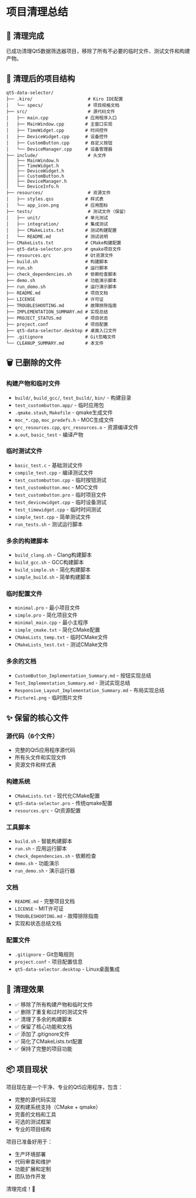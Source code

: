 # 项目清理总结

## 🧹 清理完成

已成功清理Qt5数据筛选器项目，移除了所有不必要的临时文件、测试文件和构建产物。

## 📁 清理后的项目结构

```
qt5-data-selector/
├── .kiro/                     # Kiro IDE配置
│   └── specs/                 # 项目规格文档
├── src/                       # 源代码文件
│   ├── main.cpp              # 应用程序入口
│   ├── MainWindow.cpp        # 主窗口实现
│   ├── TimeWidget.cpp        # 时间控件
│   ├── DeviceWidget.cpp      # 设备控件
│   ├── CustomButton.cpp      # 自定义按钮
│   └── DeviceManager.cpp     # 设备管理器
├── include/                   # 头文件
│   ├── MainWindow.h
│   ├── TimeWidget.h
│   ├── DeviceWidget.h
│   ├── CustomButton.h
│   ├── DeviceManager.h
│   └── DeviceInfo.h
├── resources/                 # 资源文件
│   ├── styles.qss            # 样式表
│   └── app_icon.png          # 应用图标
├── tests/                     # 测试文件（保留）
│   ├── unit/                 # 单元测试
│   ├── integration/          # 集成测试
│   ├── CMakeLists.txt        # 测试构建配置
│   └── README.md             # 测试说明
├── CMakeLists.txt            # CMake构建配置
├── qt5-data-selector.pro     # qmake项目文件
├── resources.qrc             # Qt资源文件
├── build.sh                  # 构建脚本
├── run.sh                    # 运行脚本
├── check_dependencies.sh     # 依赖检查脚本
├── demo.sh                   # 功能演示脚本
├── run_demo.sh               # 运行演示脚本
├── README.md                 # 项目文档
├── LICENSE                   # 许可证
├── TROUBLESHOOTING.md        # 故障排除指南
├── IMPLEMENTATION_SUMMARY.md # 实现总结
├── PROJECT_STATUS.md         # 项目状态
├── project.conf              # 项目配置
├── qt5-data-selector.desktop # 桌面入口文件
├── .gitignore                # Git忽略文件
└── CLEANUP_SUMMARY.md        # 本文件
```

## 🗑️ 已删除的文件

### 构建产物和临时文件
- `build/`, `build_gcc/`, `test_build/`, `bin/` - 构建目录
- `test_custombutton.app/` - 临时应用包
- `.qmake.stash`, `Makefile` - qmake生成文件
- `moc_*.cpp`, `moc_predefs.h` - MOC生成文件
- `qrc_resources.cpp`, `qrc_resources.o` - 资源编译文件
- `a.out`, `basic_test` - 编译产物

### 临时测试文件
- `basic_test.c` - 基础测试文件
- `compile_test.cpp` - 编译测试文件
- `test_custombutton.cpp` - 临时按钮测试
- `test_custombutton.moc` - MOC文件
- `test_custombutton.pro` - 临时项目文件
- `test_devicewidget.cpp` - 临时设备测试
- `test_timewidget.cpp` - 临时时间测试
- `simple_test.cpp` - 简单测试文件
- `run_tests.sh` - 测试运行脚本

### 多余的构建脚本
- `build_clang.sh` - Clang构建脚本
- `build_gcc.sh` - GCC构建脚本
- `build_simple.sh` - 简化构建脚本
- `simple_build.sh` - 简单构建脚本

### 临时配置文件
- `minimal.pro` - 最小项目文件
- `simple.pro` - 简化项目文件
- `minimal_main.cpp` - 最小主程序
- `simple_cmake.txt` - 简化CMake配置
- `CMakeLists_temp.txt` - 临时CMake文件
- `CMakeLists_test.txt` - 测试CMake文件

### 多余的文档
- `CustomButton_Implementation_Summary.md` - 按钮实现总结
- `Test_Implementation_Summary.md` - 测试实现总结
- `Responsive_Layout_Implementation_Summary.md` - 布局实现总结
- `Picture1.png` - 临时图片文件

## ✨ 保留的核心文件

### 源代码（6个文件）
- 完整的Qt5应用程序源代码
- 所有头文件和实现文件
- 资源文件和样式表

### 构建系统
- `CMakeLists.txt` - 现代化CMake配置
- `qt5-data-selector.pro` - 传统qmake配置
- `resources.qrc` - Qt资源配置

### 工具脚本
- `build.sh` - 智能构建脚本
- `run.sh` - 应用运行脚本
- `check_dependencies.sh` - 依赖检查
- `demo.sh` - 功能演示
- `run_demo.sh` - 演示运行器

### 文档
- `README.md` - 完整项目文档
- `LICENSE` - MIT许可证
- `TROUBLESHOOTING.md` - 故障排除指南
- 实现和状态总结文档

### 配置文件
- `.gitignore` - Git忽略规则
- `project.conf` - 项目配置信息
- `qt5-data-selector.desktop` - Linux桌面集成

## 🎯 清理效果

- ✅ 移除了所有构建产物和临时文件
- ✅ 删除了重复和过时的测试文件
- ✅ 清理了多余的构建脚本
- ✅ 保留了核心功能和文档
- ✅ 添加了.gitignore文件
- ✅ 简化了CMakeLists.txt配置
- ✅ 保持了完整的项目功能

## 📦 项目现状

项目现在是一个干净、专业的Qt5应用程序，包含：
- 完整的源代码实现
- 双构建系统支持（CMake + qmake）
- 完善的文档和工具
- 可选的测试框架
- 专业的项目结构

项目已准备好用于：
- 生产环境部署
- 代码审查和维护
- 功能扩展和定制
- 团队协作开发

清理完成！🎉